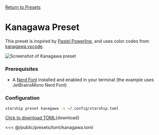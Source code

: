 [Return to Presets](./#kanagawa)

# Kanagawa Preset

This preset is inspired by [Pastel Powerline](./pastel-powerline.md), and uses color codes from [kanagawa.vscode](https://github.com/barklan/kanagawa.vscode).

![Screenshot of Kanagawa preset](/presets/img/kanagawa.png)

### Prerequisites

- A [Nerd Font](https://www.nerdfonts.com/) installed and enabled in your terminal (the example uses JetBrainsMono Nerd Font)

### Configuration

```sh
starship preset kanagawa -o ~/.config/starship.toml
```

[Click to download TOML](/presets/toml/kanagawa.toml){download}

<<< @/public/presets/toml/kanagawa.toml
